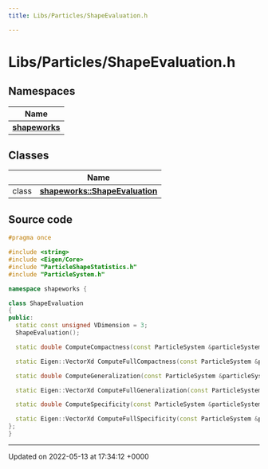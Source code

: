 ```yaml
---
title: Libs/Particles/ShapeEvaluation.h

---
```


# Libs/Particles/ShapeEvaluation.h



## Namespaces

| Name           |
| -------------- |
| **[shapeworks](../Namespaces/namespaceshapeworks.md)**  |

## Classes

|                | Name           |
| -------------- | -------------- |
| class | **[shapeworks::ShapeEvaluation](../Classes/classshapeworks_1_1ShapeEvaluation.md)**  |




## Source code

```cpp
#pragma once

#include <string>
#include <Eigen/Core>
#include "ParticleShapeStatistics.h"
#include "ParticleSystem.h"

namespace shapeworks {

class ShapeEvaluation
{
public:
  static const unsigned VDimension = 3;
  ShapeEvaluation();

  static double ComputeCompactness(const ParticleSystem &particleSystem, const int nModes, const std::string &saveTo = "");

  static Eigen::VectorXd ComputeFullCompactness(const ParticleSystem &particleSystem, std::function<void(float)> progress_callback = nullptr);

  static double ComputeGeneralization(const ParticleSystem &particleSystem, const int nModes, const std::string &saveTo = "");

  static Eigen::VectorXd ComputeFullGeneralization(const ParticleSystem &particleSystem, std::function<void(float)> progress_callback = nullptr);

  static double ComputeSpecificity(const ParticleSystem &particleSystem, const int nModes, const std::string &saveTo = "");

  static Eigen::VectorXd ComputeFullSpecificity(const ParticleSystem &particleSystem, std::function<void(float)> progress_callback = nullptr);
};
}
```


-------------------------------

Updated on 2022-05-13 at 17:34:12 +0000
